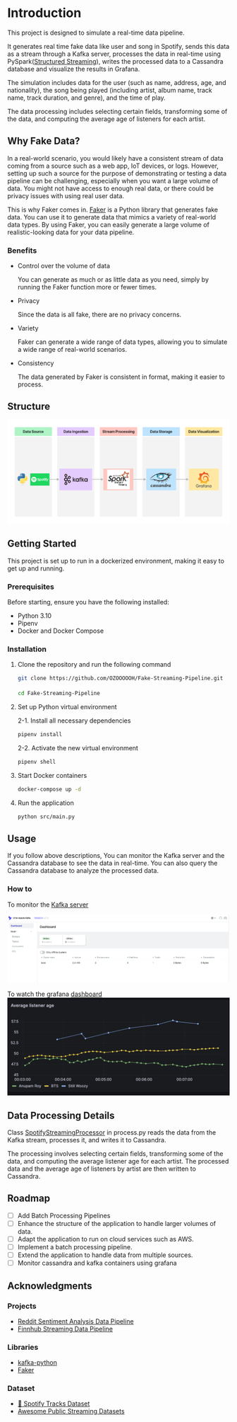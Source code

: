 # Introduction

This project is designed to simulate a real-time data pipeline.

It generates real time fake data like user and song in Spotify, sends this data as a stream through a Kafka server, processes the data in real-time using PySpark([Structured Streaming](https://spark.apache.org/docs/latest/structured-streaming-programming-guide.html)), writes the processed data to a Cassandra database and visualize the results in Grafana.

The simulation includes data for the user (such as name, address, age, and nationality), the song being played (including artist, album name, track name, track duration, and genre), and the time of play.

The data processing includes selecting certain fields, transforming some of the data, and computing the average age of listeners for each artist.

## Why Fake Data?

In a real-world scenario, you would likely have a consistent stream of data coming from a source such as a web app, IoT devices, or logs. However, setting up such a source for the purpose of demonstrating or testing a data pipeline can be challenging, especially when you want a large volume of data. You might not have access to enough real data, or there could be privacy issues with using real user data.

This is why Faker comes in. [Faker](https://github.com/joke2k/faker) is a Python library that generates fake data. You can use it to generate data that mimics a variety of real-world data types. By using Faker, you can easily generate a large volume of realistic-looking data for your data pipeline.

### Benefits

- Control over the volume of data

    You can generate as much or as little data as you need, simply by running the Faker function more or fewer times.

- Privacy

    Since the data is all fake, there are no privacy concerns.

- Variety

    Faker can generate a wide range of data types, allowing you to simulate a wide range of real-world scenarios.

- Consistency

    The data generated by Faker is consistent in format, making it easier to process.

## Structure

![diagram](img/diagram.png)

## Getting Started

This project is set up to run in a dockerized environment, making it easy to get up and running.

### Prerequisites

Before starting, ensure you have the following installed:

- Python 3.10
- Pipenv
- Docker and Docker Compose

### Installation

1. Clone the repository and run the following command

    ```bash
    git clone https://github.com/OZOOOOOH/Fake-Streaming-Pipeline.git

    cd Fake-Streaming-Pipeline
    ```

2. Set up Python virtual environment

    2-1. Install all necessary dependencies

    ```bash
    pipenv install
    ```

    2-2. Activate the new virtual environment

    ```bash
    pipenv shell
    ```

3. Start Docker containers

    ```bash
    docker-compose up -d
    ```

4. Run the application

    ```bash
    python src/main.py
    ```

## Usage

If you follow above descriptions, You can monitor the Kafka server and the Cassandra database to see the data in real-time. You can also query the Cassandra database to analyze the processed data.

### How to

To monitor the [Kafka server](http://localhost:8080)

![diagram](img/kafka-ui.png)

To watch the grafana [dashboard](http://localhost:3000/d/e555ae2e-ab3b-45f6-a269-9ac98133ca5f/listener-average-age?orgId=1&refresh=5s)
![diagram](img/grafana.png)

## Data Processing Details

Class [SpotifyStreamingProcessor](https://github.com/OZOOOOOH/Fake-Streaming-Pipeline/blob/main/src/process.py) in process.py reads the data from the Kafka stream, processes it, and writes it to Cassandra.

The processing involves selecting certain fields, transforming some of the data, and computing the average listener age for each artist.
The processed data and the average age of listeners by artist are then written to Cassandra.

## Roadmap

- [ ] Add Batch Processing Pipelines
- [ ] Enhance the structure of the application to handle larger volumes of data.
- [ ] Adapt the application to run on cloud services such as AWS.
- [ ] Implement a batch processing pipeline.
- [ ] Extend the application to handle data from multiple sources.
- [ ] Monitor cassandra and kafka containers using grafana

## Acknowledgments

### Projects

- [Reddit Sentiment Analysis Data Pipeline
](https://github.com/nama1arpit/reddit-streaming-pipeline)
- [Finnhub Streaming Data Pipeline
](https://github.com/RSKriegs/finnhub-streaming-data-pipeline)

### Libraries

- [kafka-python](https://github.com/dpkp/kafka-python)
- [Faker](https://github.com/joke2k/faker)

### Dataset

- [🎹 Spotify Tracks Dataset](https://www.kaggle.com/datasets/maharshipandya/-spotify-tracks-dataset)
- [Awesome Public Streaming Datasets](https://github.com/ColinEberhardt/awesome-public-streaming-datasets)
